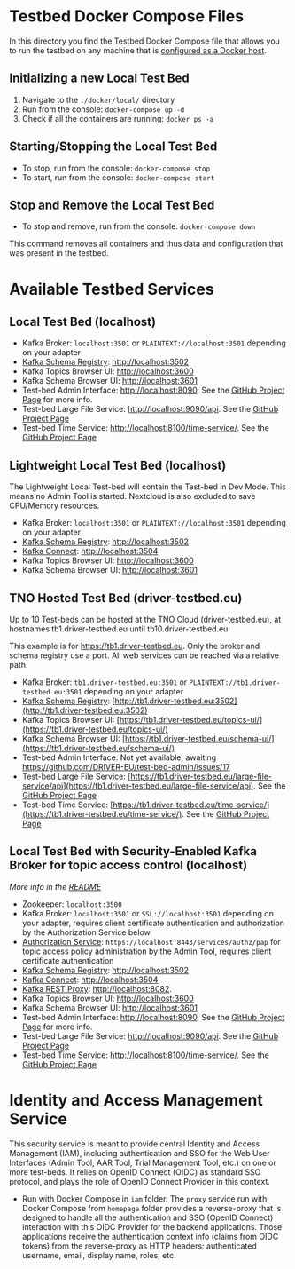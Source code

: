 # Testbed Docker Compose Files

In this directory you find the Testbed Docker Compose file that allows you to run the testbed on any machine that is [configured as a Docker host](https://docs.docker.com/engine/installation/).

## Initializing a new Local Test Bed

1. Navigate to the `./docker/local/` directory
2. Run from the console: `docker-compose up -d`
3. Check if all the containers are running: `docker ps -a`

## Starting/Stopping the Local Test Bed

* To stop, run from the console: `docker-compose stop`
* To start, run from the console: `docker-compose start`

##  Stop and Remove the Local Test Bed

* To stop and remove, run from the console: `docker-compose down`

This command removes all containers and thus data and configuration that was present in the testbed.

# Available Testbed Services

## Local Test Bed (localhost)

* Kafka Broker: `localhost:3501` or `PLAINTEXT://localhost:3501` depending on your adapter
* [Kafka Schema Registry](https://docs.confluent.io/current/schema-registry/docs/index.html): [http://localhost:3502](http://localhost:3502)
* Kafka Topics Browser UI: [http://localhost:3600](http://localhost:3600)
* Kafka Schema Browser UI: [http://localhost:3601](http://localhost:3601)
* Test-bed Admin Interface: [http://localhost:8090](http://localhost:8090). See the [GitHub Project Page](https://github.com/DRIVER-EU/test-bed-admin) for more info.
* Test-bed Large File Service: [http://localhost:9090/api](http://localhost:9090/api). See the [GitHub Project Page](https://github.com/DRIVER-EU/large-file-service)
* Test-bed Time Service: [http://localhost:8100/time-service/](http://localhost:8100/time-service/). See the [GitHub Project Page](https://github.com/DRIVER-EU/test-bed-time-service)

## Lightweight Local Test Bed (localhost)

The Lightweight Local Test-bed will contain the Test-bed in Dev Mode. This means no Admin Tool is started. Nextcloud is also excluded to save CPU/Memory resources.

* Kafka Broker: `localhost:3501` or `PLAINTEXT://localhost:3501` depending on your adapter
* [Kafka Schema Registry](https://docs.confluent.io/current/schema-registry/docs/index.html): [http://localhost:3502](http://localhost:3502)
* [Kafka Connect](https://docs.confluent.io/current/connect/index.html): [http://localhost:3504](http://localhost:3504)
* Kafka Topics Browser UI: [http://localhost:3600](http://localhost:3600)
* Kafka Schema Browser UI: [http://localhost:3601](http://localhost:3601)

## TNO Hosted Test Bed (driver-testbed.eu)

Up to 10 Test-beds can be hosted at the TNO Cloud (driver-testbed.eu), at hostnames tb1.driver-testbed.eu until tb10.driver-testbed.eu

This example is for https://tb1.driver-testbed.eu. Only the broker and schema registry use a port. All web services can be reached via a relative path.

* Kafka Broker: `tb1.driver-testbed.eu:3501` or `PLAINTEXT://tb1.driver-testbed.eu:3501` depending on your adapter
* [Kafka Schema Registry](https://docs.confluent.io/current/schema-registry/docs/index.html): [http://tb1.driver-testbed.eu:3502](http://tb1.driver-testbed.eu:3502)
* Kafka Topics Browser UI: [https://tb1.driver-testbed.eu/topics-ui/](https://tb1.driver-testbed.eu/topics-ui/)
* Kafka Schema Browser UI: [https://tb1.driver-testbed.eu/schema-ui/](https://tb1.driver-testbed.eu/schema-ui/)
* Test-bed Admin Interface: Not yet available, awaiting https://github.com/DRIVER-EU/test-bed-admin/issues/17
* Test-bed Large File Service: [https://tb1.driver-testbed.eu/large-file-service/api](https://tb1.driver-testbed.eu/large-file-service/api). See the [GitHub Project Page](https://github.com/DRIVER-EU/large-file-service/)
* Test-bed Time Service: [https://tb1.driver-testbed.eu/time-service/](https://tb1.driver-testbed.eu/time-service/). See the [GitHub Project Page](https://github.com/DRIVER-EU/test-bed-time-service)

## Local Test Bed with Security-Enabled Kafka Broker for topic access control (localhost)
*More info in the [README](local+security/README.md)*
* Zookeeper: `localhost:3500`
* Kafka Broker: `localhost:3501` or `SSL://localhost:3501` depending on your adapter, requires client certificate authentication and authorization by the Authorization Service below
* [Authorization Service](https://github.com/DRIVER-EU/test-bed-security-authorization-service):  `https://localhost:8443/services/authz/pap` for topic access policy administration by the Admin Tool, requires client certificate authentication
* [Kafka Schema Registry](https://docs.confluent.io/current/schema-registry/docs/index.html): [http://localhost:3502](http://localhost:3502)
* [Kafka Connect](https://docs.confluent.io/current/connect/index.html): [http://localhost:3504](http://localhost:3504)
* [Kafka REST Proxy](https://docs.confluent.io/current/kafka-rest/docs/index.html): [http://localhost:8082](http://localhost:8082).
* Kafka Topics Browser UI: [http://localhost:3600](http://localhost:3600)
* Kafka Schema Browser UI: [http://localhost:3601](http://localhost:3601)
* Test-bed Admin Interface: [http://localhost:8090](http://localhost:8090). See the [GitHub Project Page](https://github.com/DRIVER-EU/test-bed-admin) for more info.
* Test-bed Large File Service: [http://localhost:9090/api](http://localhost:9090/api). See the [GitHub Project Page](https://github.com/DRIVER-EU/large-file-service)
* Test-bed Time Service: [http://localhost:8100/time-service/](http://localhost:8100/time-service/). See the [GitHub Project Page](https://github.com/DRIVER-EU/test-bed-time-service)

# Identity and Access Management Service
This security service is meant to provide central Identity and Access Management (IAM), including authentication and SSO for the Web User Interfaces (Admin Tool, AAR Tool, Trial Management Tool, etc.)  on one or more test-beds. It relies on OpenID Connect (OIDC) as standard SSO protocol, and plays the role of OpenID Connect Provider in this context. 
* Run with Docker Compose in `iam` folder.
The `proxy` service run with Docker Compose from `homepage` folder provides a reverse-proxy that is designed to handle all the authentication and SSO (OpenID Connect) interaction with this OIDC Provider for the backend applications. Those applications receive the authentication context info (claims from OIDC tokens) from the reverse-proxy as HTTP headers: authenticated username, email, display name, roles, etc. 

